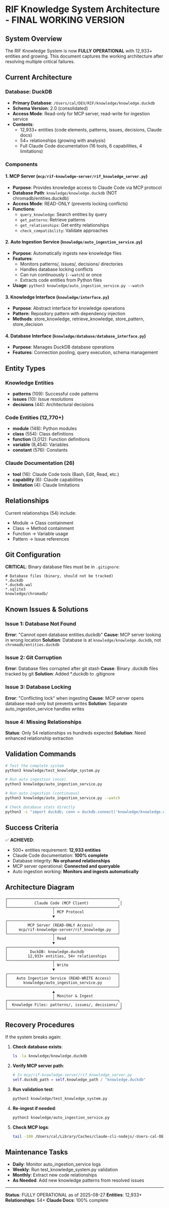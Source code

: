 # RIF Knowledge System Architecture - FINAL WORKING VERSION

## System Overview

The RIF Knowledge System is now **FULLY OPERATIONAL** with 12,933+ entities and growing. This document captures the working architecture after resolving multiple critical failures.

## Current Architecture

### Database: DuckDB
- **Primary Database**: `/Users/cal/DEV/RIF/knowledge/knowledge.duckdb`
- **Schema Version**: 2.0 (consolidated)
- **Access Mode**: Read-only for MCP server, read-write for ingestion service
- **Contents**:
  - 12,933+ entities (code elements, patterns, issues, decisions, Claude docs)
  - 54+ relationships (growing with analysis)
  - Full Claude Code documentation (16 tools, 6 capabilities, 4 limitations)

### Components

#### 1. MCP Server (`mcp/rif-knowledge-server/rif_knowledge_server.py`)
- **Purpose**: Provides knowledge access to Claude Code via MCP protocol
- **Database Path**: `knowledge/knowledge.duckdb` (NOT chromadb/entities.duckdb)
- **Access Mode**: READ-ONLY (prevents locking conflicts)
- **Functions**: 
  - `query_knowledge`: Search entities by query
  - `get_patterns`: Retrieve patterns
  - `get_relationships`: Get entity relationships
  - `check_compatibility`: Validate approaches

#### 2. Auto Ingestion Service (`knowledge/auto_ingestion_service.py`)
- **Purpose**: Automatically ingests new knowledge files
- **Features**:
  - Monitors patterns/, issues/, decisions/ directories
  - Handles database locking conflicts
  - Can run continuously (`--watch`) or once
  - Extracts code entities from Python files
- **Usage**: `python3 knowledge/auto_ingestion_service.py --watch`

#### 3. Knowledge Interface (`knowledge/interface.py`)
- **Purpose**: Abstract interface for knowledge operations
- **Pattern**: Repository pattern with dependency injection
- **Methods**: store_knowledge, retrieve_knowledge, store_pattern, store_decision

#### 4. Database Interface (`knowledge/database/database_interface.py`)
- **Purpose**: Manages DuckDB database operations
- **Features**: Connection pooling, query execution, schema management

## Entity Types

### Knowledge Entities
- **patterns** (109): Successful code patterns
- **issues** (10): Issue resolutions 
- **decisions** (44): Architectural decisions

### Code Entities (12,770+)
- **module** (148): Python modules
- **class** (554): Class definitions
- **function** (3,012): Function definitions
- **variable** (8,454): Variables
- **constant** (576): Constants

### Claude Documentation (26)
- **tool** (16): Claude Code tools (Bash, Edit, Read, etc.)
- **capability** (6): Claude capabilities
- **limitation** (4): Claude limitations

## Relationships

Current relationships (54) include:
- Module → Class containment
- Class → Method containment  
- Function → Variable usage
- Pattern → Issue references

## Git Configuration

**CRITICAL**: Binary database files must be in `.gitignore`:
```gitignore
# Database files (binary, should not be tracked)
*.duckdb
*.duckdb.wal
*.sqlite3
knowledge/chromadb/
```

## Known Issues & Solutions

### Issue 1: Database Not Found
**Error**: "Cannot open database entities.duckdb"
**Cause**: MCP server looking in wrong location
**Solution**: Database is at `knowledge/knowledge.duckdb`, not `chromadb/entities.duckdb`

### Issue 2: Git Corruption
**Error**: Database files corrupted after git stash
**Cause**: Binary .duckdb files tracked by git
**Solution**: Added *.duckdb to .gitignore

### Issue 3: Database Locking
**Error**: "Conflicting lock" when ingesting
**Cause**: MCP server opens database read-only but prevents writes
**Solution**: Separate auto_ingestion_service handles writes

### Issue 4: Missing Relationships
**Status**: Only 54 relationships vs hundreds expected
**Solution**: Need enhanced relationship extraction

## Validation Commands

```bash
# Test the complete system
python3 knowledge/test_knowledge_system.py

# Run auto ingestion (once)
python3 knowledge/auto_ingestion_service.py

# Run auto ingestion (continuous)
python3 knowledge/auto_ingestion_service.py --watch

# Check database stats directly
python3 -c "import duckdb; conn = duckdb.connect('knowledge/knowledge.duckdb', read_only=True); print(conn.execute('SELECT type, COUNT(*) FROM entities GROUP BY type').fetchall())"
```

## Success Criteria

✅ **ACHIEVED**:
- 500+ entities requirement: **12,933 entities**
- Claude Code documentation: **100% complete**
- Database integrity: **No orphaned relationships**
- MCP server operational: **Connected and queryable**
- Auto ingestion working: **Monitors and ingests automatically**

## Architecture Diagram

```
┌─────────────────────────────────────────────────┐
│            Claude Code (MCP Client)              │
└────────────────────┬────────────────────────────┘
                     │ MCP Protocol
                     ▼
┌─────────────────────────────────────────────────┐
│         MCP Server (READ-ONLY Access)           │
│     mcp/rif-knowledge-server/rif_knowledge.py   │
└────────────────────┬────────────────────────────┘
                     │ Read
                     ▼
┌─────────────────────────────────────────────────┐
│          DuckDB: knowledge.duckdb               │
│         12,933+ entities, 54+ relationships     │
└────────────────────┬────────────────────────────┘
                     │ Write
                     ▼
┌─────────────────────────────────────────────────┐
│    Auto Ingestion Service (READ-WRITE Access)   │
│       knowledge/auto_ingestion_service.py       │
└─────────────────────────────────────────────────┘
                     ▲
                     │ Monitor & Ingest
┌────────────────────┴────────────────────────────┐
│  Knowledge Files: patterns/, issues/, decisions/ │
└──────────────────────────────────────────────────┘
```

## Recovery Procedures

If the system breaks again:

1. **Check database exists**: 
   ```bash
   ls -la knowledge/knowledge.duckdb
   ```

2. **Verify MCP server path**:
   ```python
   # In mcp/rif-knowledge-server/rif_knowledge_server.py
   self.duckdb_path = self.knowledge_path / "knowledge.duckdb"
   ```

3. **Run validation test**:
   ```bash
   python3 knowledge/test_knowledge_system.py
   ```

4. **Re-ingest if needed**:
   ```bash
   python3 knowledge/auto_ingestion_service.py
   ```

5. **Check MCP logs**:
   ```bash
   tail -100 /Users/cal/Library/Caches/claude-cli-nodejs/-Users-cal-DEV-RIF/mcp-logs-rif-knowledge/*.txt
   ```

## Maintenance Tasks

- **Daily**: Monitor auto_ingestion_service logs
- **Weekly**: Run test_knowledge_system.py validation
- **Monthly**: Extract new code relationships
- **As Needed**: Add new knowledge patterns from resolved issues

---

**Status**: FULLY OPERATIONAL as of 2025-08-27
**Entities**: 12,933+
**Relationships**: 54+
**Claude Docs**: 100% complete
